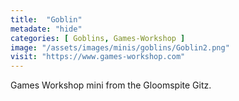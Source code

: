 ```yaml
---
title:  "Goblin"
metadate: "hide"
categories: [ Goblins, Games-Workshop ]
image: "/assets/images/minis/goblins/Goblin2.png"
visit: "https://www.games-workshop.com"
---
```

Games Workshop mini from the Gloomspite Gitz.